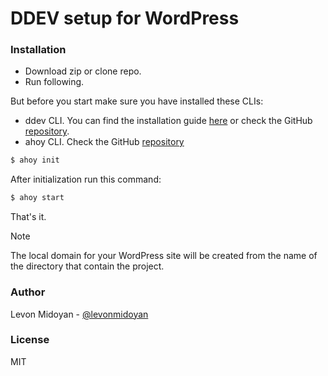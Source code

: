 DDEV setup for WordPress
===

### Installation
- Download zip or clone repo.
- Run following.

But before you start make sure you have installed these CLIs:
- ddev CLI. You can find the installation guide [here](https://ddev.com/get-started/) 
  or check the GitHub [repository](https://github.com/ddev/ddev).
- ahoy CLI. Check the GitHub [repository](https://github.com/ahoy-cli/ahoy) 

```bash
$ ahoy init
```
After initialization run this command:

```bash
$ ahoy start
```

That's it.

> [!NOTE]
> The local domain for your WordPress site will be created from the name of the directory that contain the project.

### Author
Levon Midoyan - [@levonmidoyan](https://github.com/levonmidoyan)

### License
MIT
